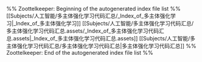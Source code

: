 %% Zoottelkeeper: Beginning of the autogenerated index file list  %%
 [[Subjects/人工智能/多主体强化学习代码汇总/_Index_of_多主体强化学习|_Index_of_多主体强化学习]]
 [[Subjects/人工智能/多主体强化学习代码汇总/多主体强化学习代码汇总.assets/_Index_of_多主体强化学习代码汇总.assets|_Index_of_多主体强化学习代码汇总.assets]]
 [[Subjects/人工智能/多主体强化学习代码汇总/多主体强化学习代码汇总|多主体强化学习代码汇总]]
%% Zoottelkeeper: End of the autogenerated index file list  %%
